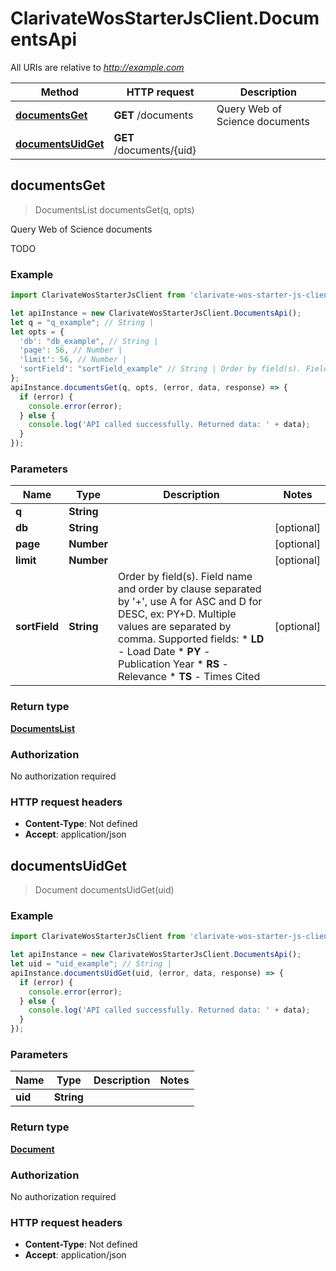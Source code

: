 # ClarivateWosStarterJsClient.DocumentsApi

All URIs are relative to *http://example.com*

Method | HTTP request | Description
------------- | ------------- | -------------
[**documentsGet**](DocumentsApi.md#documentsGet) | **GET** /documents | Query Web of Science documents 
[**documentsUidGet**](DocumentsApi.md#documentsUidGet) | **GET** /documents/{uid} | 



## documentsGet

> DocumentsList documentsGet(q, opts)

Query Web of Science documents 

TODO 

### Example

```javascript
import ClarivateWosStarterJsClient from 'clarivate-wos-starter-js-client';

let apiInstance = new ClarivateWosStarterJsClient.DocumentsApi();
let q = "q_example"; // String | 
let opts = {
  'db': "db_example", // String | 
  'page': 56, // Number | 
  'limit': 56, // Number | 
  'sortField': "sortField_example" // String | Order by field(s). Field name and order by clause separated by '+', use A for ASC and D for DESC, ex: PY+D. Multiple values are separated by comma. Supported fields:  * **LD** - Load Date * **PY** - Publication Year * **RS** - Relevance * **TS** - Times Cited 
};
apiInstance.documentsGet(q, opts, (error, data, response) => {
  if (error) {
    console.error(error);
  } else {
    console.log('API called successfully. Returned data: ' + data);
  }
});
```

### Parameters


Name | Type | Description  | Notes
------------- | ------------- | ------------- | -------------
 **q** | **String**|  | 
 **db** | **String**|  | [optional] 
 **page** | **Number**|  | [optional] 
 **limit** | **Number**|  | [optional] 
 **sortField** | **String**| Order by field(s). Field name and order by clause separated by &#39;+&#39;, use A for ASC and D for DESC, ex: PY+D. Multiple values are separated by comma. Supported fields:  * **LD** - Load Date * **PY** - Publication Year * **RS** - Relevance * **TS** - Times Cited  | [optional] 

### Return type

[**DocumentsList**](DocumentsList.md)

### Authorization

No authorization required

### HTTP request headers

- **Content-Type**: Not defined
- **Accept**: application/json


## documentsUidGet

> Document documentsUidGet(uid)



### Example

```javascript
import ClarivateWosStarterJsClient from 'clarivate-wos-starter-js-client';

let apiInstance = new ClarivateWosStarterJsClient.DocumentsApi();
let uid = "uid_example"; // String | 
apiInstance.documentsUidGet(uid, (error, data, response) => {
  if (error) {
    console.error(error);
  } else {
    console.log('API called successfully. Returned data: ' + data);
  }
});
```

### Parameters


Name | Type | Description  | Notes
------------- | ------------- | ------------- | -------------
 **uid** | **String**|  | 

### Return type

[**Document**](Document.md)

### Authorization

No authorization required

### HTTP request headers

- **Content-Type**: Not defined
- **Accept**: application/json

